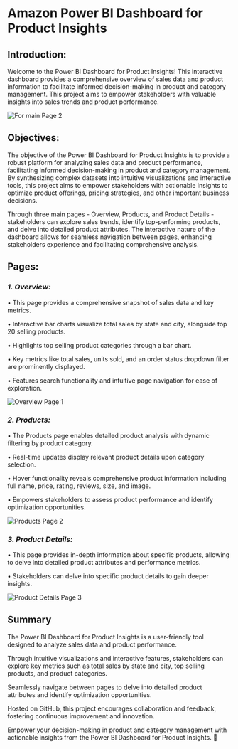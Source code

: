 # **Amazon Power BI Dashboard for Product Insights**

## **Introduction:**

Welcome to the Power BI Dashboard for Product Insights! This interactive dashboard provides a comprehensive overview of sales data and product information to facilitate informed decision-making in product and category management. This project aims to empower stakeholders with valuable insights into sales trends and product performance.




![For main Page 2](https://github.com/AashishBanwari/Amazon_Power_BI_Dashboard/assets/130801409/e7f0cff5-2a34-4e82-b68c-2f2cf276d210)


## **Objectives:**

The objective of the Power BI Dashboard for Product Insights is to provide a robust platform for analyzing sales data and product performance, facilitating informed decision-making in product and category management. By synthesizing complex datasets into intuitive visualizations and interactive tools, this project aims to empower stakeholders with actionable insights to optimize product offerings, pricing strategies, and other important business decisions.

Through three main pages - Overview, Products, and Product Details - stakeholders can explore sales trends, identify top-performing products, and delve into detailed product attributes. The interactive nature of the dashboard allows for seamless navigation between pages, enhancing stakeholders experience and facilitating comprehensive analysis.

## **Pages:**

### _**1. Overview:**_

•	This page provides a comprehensive snapshot of sales data and key metrics.

•	Interactive bar charts visualize total sales by state and city, alongside top 20 selling products.

•	Highlights top selling product categories through a bar chart.

•	Key metrics like total sales, units sold, and an order status dropdown filter are prominently displayed.

•	Features search functionality and intuitive page navigation for ease of exploration.


![Overview Page 1](https://github.com/AashishBanwari/Amazon_Power_BI_Dashboard/assets/130801409/7dc48721-7869-4d01-a9a8-9f83b7ac5f83)


### _**2. Products:**_

•	The Products page enables detailed product analysis with dynamic filtering by product category.

•	Real-time updates display relevant product details upon category selection.

•	Hover functionality reveals comprehensive product information including full name, price, rating, reviews, size, and image.

•	Empowers stakeholders to assess product performance and identify optimization opportunities.


![Products Page 2](https://github.com/AashishBanwari/Amazon_Power_BI_Dashboard/assets/130801409/dd703b15-2fba-45c7-bcd7-6b355985679e)


### _**3. Product Details:**_

•	This page provides in-depth information about specific products, allowing to delve into detailed product attributes and performance metrics. 

•	Stakeholders can delve into specific product details to gain deeper insights.


![Product Details Page 3](https://github.com/AashishBanwari/Amazon_Power_BI_Dashboard/assets/130801409/64e15600-a4bc-4796-a4ac-152a1192a569)


## **Summary**

The Power BI Dashboard for Product Insights is a user-friendly tool designed to analyze sales data and product performance. 

Through intuitive visualizations and interactive features, stakeholders can explore key metrics such as total sales by state and city, top selling products, and product categories. 

Seamlessly navigate between pages to delve into detailed product attributes and identify optimization opportunities. 

Hosted on GitHub, this project encourages collaboration and feedback, fostering continuous improvement and innovation. 

Empower your decision-making in product and category management with actionable insights from the Power BI Dashboard for Product Insights. 🚀
